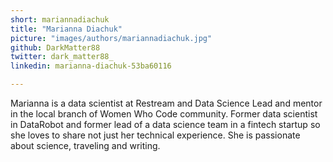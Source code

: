```yaml
---
short: mariannadiachuk
title: "Marianna Diachuk"
picture: "images/authors/mariannadiachuk.jpg"
github: DarkMatter88
twitter: dark_matter88_
linkedin: marianna-diachuk-53ba60116

---
```


Marianna is a data scientist at Restream and Data Science Lead and mentor in the local branch of Women Who Code community. Former data scientist in DataRobot and former lead of a data science team in a fintech startup so she loves to share not just her technical experience. She is passionate about science, traveling and writing.